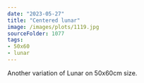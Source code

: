 ```yaml
---
date: "2023-05-27"
title: "Centered lunar"
image: /images/plots/1119.jpg
sourceFolder: 1077
tags:
- 50x60
- lunar
---
```


Another variation of Lunar on 50x60cm size.